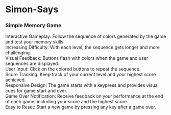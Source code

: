 # Simon-Says<br>
### Simple Memory Game <br>
Interactive Gameplay: Follow the sequence of colors generated by the game and test your memory skills.<br>
Increasing Difficulty: With each level, the sequence gets longer and more challenging.<br>
Visual Feedback: Buttons flash with colors when the game and user sequences are displayed.<br>
User Input: Click on the colored buttons to repeat the sequence.<br>
Score Tracking: Keep track of your current level and your highest score achieved.<br>
Responsive Design: The game starts with a keypress and provides visual cues for game start and over.<br>
Game Over Notification: Receive feedback on your performance at the end of each game, including your score and the highest score.<br>
Easy to Reset: Start a new game by pressing any key after a game over.
